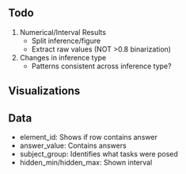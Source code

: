 ## Todo

1. Numerical/Interval Results
    - Split inference/figure
    - Extract raw values (NOT >0.8 binarization)
2. Changes in inference type
    - Patterns consistent across inference type?

## Visualizations

## Data

- element_id: Shows if row contains answer
- answer_value: Contains answers
- subject_group: Identifies what tasks were posed
- hidden_min/hidden_max: Shown interval
